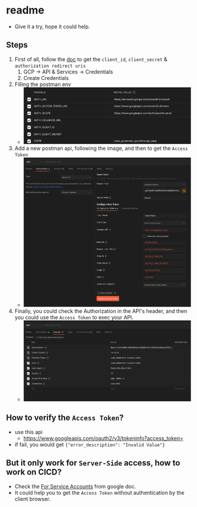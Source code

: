 # readme

- Give it a try, hope it could help.

## Steps
1. First of all, follow the [doc](https://developers.google.com/identity/protocols/oauth2) to get the `client_id`, `client_secret` & `authorization redirect uris`
    1. GCP -> API & Services -> Credentials
    2. Create Credentials
2. Filling the postman env
    - ![env](./Env.png)
3. Add a new postman api, following the image, and then to get the `Access Token`
    - ![OAuth2](./OAuth2.png)
4. Finally, you could check the Authorization in the API's header, and then you could use the `Access Token` to exec your API.
    - ![header](./header.png)


## How to verify the `Access Token`? 
- use this api
    - https://www.googleapis.com/oauth2/v3/tokeninfo?access_token=
- if fail, you would get `{"error_description": "Invalid Value"}`

## But it only work for `Server-Side` access, how to work on CICD?

- Check the [For Service Accounts](https://developers.google.com/identity/protocols/oauth2/service-account) from google doc.
- It could help you to get the `Access Token` without authentication by the client browser.
